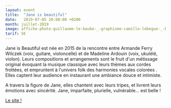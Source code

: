 ```yaml
---
layout: event
title:  "Jane is beautiful"
date:   2019-07-05 20:00:00 +0200
month: juillet-2019
image: affiche-photo-guillaume-le-baube-_-graphisme-camille-lebegue-_-bassdef.jpg
tarif: 5€
---
```


Jane is Beautiful est née en 2015 de la rencontre entre Armande Ferry Wilczek (voix, guitare, violoncelle) et de Madeline Ardouin (voix, ukulélé, violon). Leurs compositions et arrangements sont le fruit d'un métissage original évoquant la musique classique avec leurs thèmes aux cordes frottées, et empruntent à l'univers folk des harmonies vocales colorées . Elles captent leur audience en instaurant une ambiance douce et intimiste.

A travers la figure de Jane, elles chantent avec leurs tripes, et livrent leurs émotions avec sincérité. Jane, imparfaite, plurielle, vulnérable... est belle !

[Le site !](https://www.janeisbeautiful.com/)
